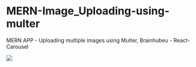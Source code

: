 # MERN-Image_Uploading-using-multer
MERN APP - Uploading multiple images using Multer, Brainhubeu - React-Carousel 

![](demo_file.gif)
